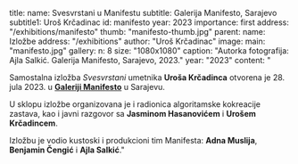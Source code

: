 title:
    name: Svesvrstani u Manifestu
    subtitle: Galerija Manifesto, Sarajevo 
    subtitle1: Uroš Krčadinac
id: manifesto
year: 2023
importance: first
address: "/exhibitions/manifesto"
thumb: "manifesto-thumb.jpg"
parent:
    name: Izložbe
    address: "/exhibitions"
author: "Uroš Krčadinac"
image:
    main: "manifesto.jpg"
gallery:
    n: 8
    size: "1080x1080"
    caption: "Autorka fotografija: Ajla Salkić. Galerija Manifesto, Sarajevo, 2023."
year: "2023"
content: "<p class='regular'>Samostalna izložba <em>Svesvrstani</em> umetnika <strong>Uroša Krčadinca</strong> otvorena je 28. jula 2023. u <strong><a href='https://www.manifesto.gallery/svesvrstani' target='_blank'>Galeriji Manifesto</a></strong> u Sarajevu.</p>
    <p class='regular'>U sklopu izložbe organizovana je i radionica algoritamske kokreacije zastava, kao i javni razgovor sa <strong>Jasminom Hasanovićem</strong> i <strong>Urošem Krčadincem</strong>.</p>
    <p class='regular'>Izložbu je vodio kustoski i produkcioni tim Manifesta: <strong>Adna Muslija</strong>, <strong>Benjamin Čengić</strong> i <strong>Ajla Salkić</strong>."